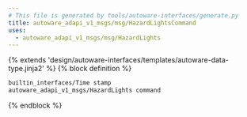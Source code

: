 ```yaml
---
# This file is generated by tools/autoware-interfaces/generate.py
title: autoware_adapi_v1_msgs/msg/HazardLightsCommand
uses:
  - autoware_adapi_v1_msgs/msg/HazardLights
---
```


{% extends 'design/autoware-interfaces/templates/autoware-data-type.jinja2' %}
{% block definition %}

```txt
builtin_interfaces/Time stamp
autoware_adapi_v1_msgs/HazardLights command
```

{% endblock %}
